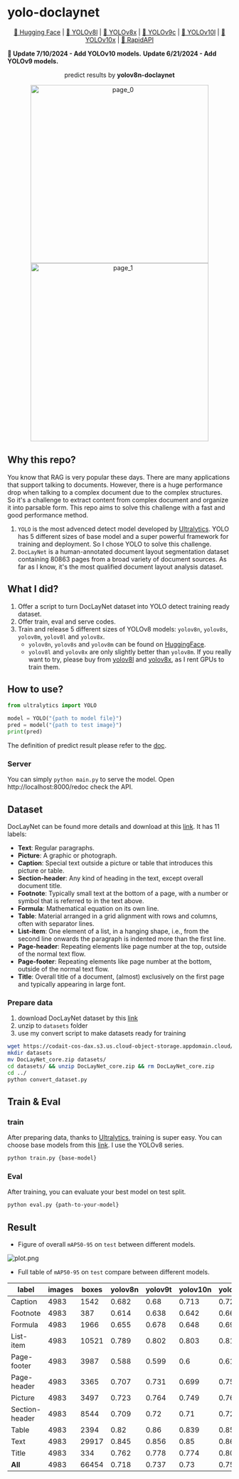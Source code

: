 # yolo-doclaynet

<p align="center">
<a href="https://huggingface.co/hantian/yolo-doclaynet">🤗 Hugging Face</a> | 
<a href="https://buymeacoffee.com/ppaanngggg/e/257457">📁 YOLOv8l</a> |
<a href="https://buymeacoffee.com/ppaanngggg/e/257777">📁 YOLOv8x</a> |
<a href="https://buymeacoffee.com/ppaanngggg/e/268779">📁 YOLOv9c</a> |
<a href="https://buymeacoffee.com/ppaanngggg/e/275642">📁 YOLOv10l</a> |
<a href="https://buymeacoffee.com/ppaanngggg/e/275645">📁 YOLOv10x</a> |
<a href="https://rapidapi.com/ppaanngggg/api/document-layout-analysis"> 🐙 RapidAPI</a>
</p>

**👏 Update 7/10/2024 - Add YOLOv10 models.**
**Update 6/21/2024 - Add YOLOv9 models.**

<p align="center">predict results by <b>yolov8n-doclaynet</b></p>
<p align="center">
  <img src="./test.png" width="400"  alt="page_0"/>
  <img src="./annotated-test.png" width="400"  alt="page_1"/> 
</p>

## Why this repo?

You know that RAG is very popular these days. There are many applications that support talking to documents. However,
there is a huge performance drop when talking to a complex document due to the complex structures. So it's a challenge
to extract content from complex document and organize it into parsable form. This repo aims to solve this challenge with
a fast and good performance method.

1. `YOLO` is the most advenced detect model developed by [Ultralytics](https://github.com/ultralytics/ultralytics). YOLO
   has 5 different sizes of base model and a super powerful framework for training and deployment. So I chose YOLO to
   solve this challenge.
2. `DocLayNet` is a human-annotated document layout segmentation dataset containing 80863 pages from a broad variety of
   document sources. As far as I know, it's the most qualified document layout analysis dataset.

## What I did?

1. Offer a script to turn DocLayNet dataset into YOLO detect training ready dataset.
2. Offer train, eval and serve codes.
3. Train and release 5 different sizes
   of YOLOv8 models: `yolov8n`, `yolov8s`, `yolov8m`, `yolov8l`
   and `yolov8x`.
    - `yolov8n`, `yolov8s` and `yolov8m` can be found on [HuggingFace](https://huggingface.co/hantian/yolo-doclaynet).
    - `yolov8l` and `yolov8x` are only slightly better than `yolov8m`. If you really want to try, please buy
      from [yolov8l](https://buymeacoffee.com/ppaanngggg/e/257457)
      and [yolov8x](https://buymeacoffee.com/ppaanngggg/e/257777), as I rent GPUs to train them.

## How to use?

```python
from ultralytics import YOLO

model = YOLO("{path to model file}")
pred = model("{path to test image}")
print(pred)
```

The definition of predict result please refer to
the [doc](https://docs.ultralytics.com/modes/predict/#working-with-results).

### Server

You can simply `python main.py` to serve the model. Open http://localhost:8000/redoc check the API.

## Dataset

DocLayNet can be found more details and download at this [link](https://github.com/DS4SD/DocLayNet). It has 11 labels:

- **Text**: Regular paragraphs.
- **Picture**: A graphic or photograph.
- **Caption**: Special text outside a picture or table that introduces this picture or
  table.
- **Section-header**: Any kind of heading in the text, except overall document title.
- **Footnote**: Typically small text at the bottom of a page, with a number or symbol
  that is referred to in the text above.
- **Formula**: Mathematical equation on its own line.
- **Table**: Material arranged in a grid alignment with rows and columns, often
  with separator lines.
- **List-item**: One element of a list, in a hanging shape, i.e., from the second line
  onwards the paragraph is indented more than the first line.
- **Page-header**: Repeating elements like page number at the top, outside of the
  normal text flow.
- **Page-footer**: Repeating elements like page number at the bottom, outside of the
  normal text flow.
- **Title**: Overall title of a document, (almost) exclusively on the first page and
  typically appearing in large font.

### Prepare data

1. download DocLayNet dataset by
   this [link](https://codait-cos-dax.s3.us.cloud-object-storage.appdomain.cloud/dax-doclaynet/1.0.0/DocLayNet_core.zip)
2. unzip to `datasets` folder
3. use my convert script to make datasets ready for training

```bash
wget https://codait-cos-dax.s3.us.cloud-object-storage.appdomain.cloud/dax-doclaynet/1.0.0/DocLayNet_core.zip
mkdir datasets
mv DocLayNet_core.zip datasets/
cd datasets/ && unzip DocLayNet_core.zip && rm DocLayNet_core.zip
cd ../
python convert_dataset.py
```

## Train & Eval

### train

After preparing data, thanks to [Ultralytics](https://github.com/ultralytics/ultralytics), training is super easy. You
can choose base models from this [link](https://docs.ultralytics.com/models/). I use the YOLOv8 series.

```bash
python train.py {base-model}
```

### Eval

After training, you can evaluate your best model on test split.

```bash
python eval.py {path-to-your-model}
```

## Result

* Figure of overall `mAP50-95` on `test` between different models.

![plot.png](plot.png)

* Full table of `mAP50-95` on `test` compare between different models.

| label          | images | boxes | yolov8n | yolov9t | yolov10n | yolov8s | yolov9s | yolov10s | yolov8m | yolov9m | yolov10m | yolov10b | yolov8l | yolov9c | yolov10l | yolov8x | yolov9e | yolov10x |
|----------------|--------|-------|---------|---------|----------|---------|---------|----------|---------|---------|----------|----------|---------|---------|----------|---------|---------|----------|
| Caption        | 4983   | 1542  | 0.682   | 0.68    | 0.713    | 0.721   | 0.735   | 0.738    | 0.746   | 0.749   | 0.761    |          | 0.75    | 0.746   | 0.772    | 0.753   |         | 0.77     |
| Footnote       | 4983   | 387   | 0.614   | 0.638   | 0.642    | 0.669   | 0.684   | 0.681    | 0.696   | 0.693   | 0.713    |          | 0.702   | 0.689   | 0.722    | 0.717   |         | 0.725    |
| Formula        | 4983   | 1966  | 0.655   | 0.678   | 0.648    | 0.695   | 0.719   | 0.698    | 0.723   | 0.737   | 0.727    |          | 0.75    | 0.752   | 0.736    | 0.747   |         | 0.76     |
| List-item      | 4983   | 10521 | 0.789   | 0.802   | 0.803    | 0.818   | 0.827   | 0.833    | 0.836   | 0.838   | 0.845    |          | 0.841   | 0.843   | 0.851    | 0.841   |         | 0.849    |
| Page-footer    | 4983   | 3987  | 0.588   | 0.599   | 0.6      | 0.61    | 0.612   | 0.614    | 0.64    | 0.62    | 0.645    |          | 0.641   | 0.65    | 0.671    | 0.655   |         | 0.661    |
| Page-header    | 4983   | 3365  | 0.707   | 0.731   | 0.699    | 0.754   | 0.77    | 0.761    | 0.769   | 0.77    | 0.765    |          | 0.776   | 0.785   | 0.779    | 0.784   |         | 0.79     |
| Picture        | 4983   | 3497  | 0.723   | 0.764   | 0.749    | 0.762   | 0.789   | 0.778    | 0.789   | 0.787   | 0.79     |          | 0.796   | 0.796   | 0.8      | 0.805   |         | 0.806    |
| Section-header | 4983   | 8544  | 0.709   | 0.72    | 0.71     | 0.727   | 0.736   | 0.729    | 0.742   | 0.742   | 0.742    |          | 0.75    | 0.741   | 0.743    | 0.748   |         | 0.748    |
| Table          | 4983   | 2394  | 0.82    | 0.86    | 0.839    | 0.854   | 0.88    | 0.863    | 0.88    | 0.881   | 0.879    |          | 0.885   | 0.884   | 0.891    | 0.886   |         | 0.889    |
| Text           | 4983   | 29917 | 0.845   | 0.856   | 0.85     | 0.86    | 0.869   | 0.868    | 0.876   | 0.874   | 0.879    |          | 0.878   | 0.877   | 0.88     | 0.877   |         | 0.882    |
| Title          | 4983   | 334   | 0.762   | 0.778   | 0.774    | 0.806   | 0.81    | 0.822    | 0.83    | 0.836   | 0.838    |          | 0.846   | 0.838   | 0.845    | 0.84    |         | 0.848    |
| **All**        | 4983   | 66454 | 0.718   | 0.737   | 0.73     | 0.752   | 0.766   | 0.762    | 0.775   | 0.775   | 0.78     |          | 0.783   | 0.782   | 0.79     | 0.787   |         | 0.793    |
